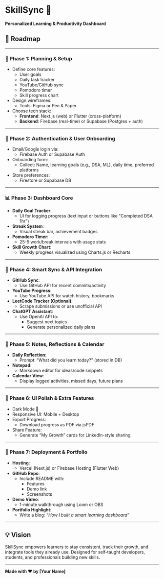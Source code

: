 # SkillSync 🚀  
**Personalized Learning & Productivity Dashboard**

## 🧭 Roadmap

---

### 📌 Phase 1: Planning & Setup
- Define core features:
  - User goals
  - Daily task tracker
  - YouTube/GitHub sync
  - Pomodoro timer
  - Skill progress chart
- Design wireframes:
  - Tools: Figma or Pen & Paper
- Choose tech stack:
  - **Frontend**: Next.js (web) or Flutter (cross-platform)
  - **Backend**: Firebase (real-time) or Supabase (Postgres + auth)

---

### 🔐 Phase 2: Authentication & User Onboarding
- Email/Google login via:
  - Firebase Auth or Supabase Auth
- Onboarding form:
  - Collect: Name, learning goals (e.g., DSA, ML), daily time, preferred platforms
- Store preferences:
  - Firestore or Supabase DB

---

### 📊 Phase 3: Dashboard Core
- **Daily Goal Tracker**:
  - UI for logging progress (text input or buttons like "Completed DSA 1hr")
- **Streak System**:
  - Visual streak bar, achievement badges
- **Pomodoro Timer**:
  - 25-5 work/break intervals with usage stats
- **Skill Growth Chart**:
  - Weekly progress visualized using Charts.js or Recharts

---

### 🔄 Phase 4: Smart Sync & API Integration
- **GitHub Sync**:
  - Use GitHub API for recent commits/activity
- **YouTube Progress**:
  - Use YouTube API for watch history, bookmarks
- **LeetCode Tracker (Optional)**:
  - Scrape submissions or use unofficial API
- **ChatGPT Assistant**:
  - Use OpenAI API to:
    - Suggest next topics
    - Generate personalized daily plans

---

### 📝 Phase 5: Notes, Reflections & Calendar
- **Daily Reflection**:
  - Prompt: “What did you learn today?” (stored in DB)
- **Notepad**:
  - Markdown editor for ideas/code snippets
- **Calendar View**:
  - Display logged activities, missed days, future plans

---

### 🎨 Phase 6: UI Polish & Extra Features
- Dark Mode 🌙
- Responsive UI: Mobile + Desktop
- Export Progress:
  - Download progress as PDF via jsPDF
- Share Feature:
  - Generate “My Growth” cards for LinkedIn-style sharing

---

### 🚀 Phase 7: Deployment & Portfolio
- **Hosting**:
  - Vercel (Next.js) or Firebase Hosting (Flutter Web)
- **GitHub Repo**:
  - Include README with:
    - Features
    - Demo link
    - Screenshots
- **Demo Video**:
  - 1-minute walkthrough using Loom or OBS
- **Portfolio Highlight**:
  - Write a blog: _“How I built a smart learning dashboard”_

---

## 💡 Vision
SkillSync empowers learners to stay consistent, track their growth, and integrate tools they already use. Designed for self-taught developers, students, and professionals building new skills.

---

**Made with ❤️ by [Your Name]**
